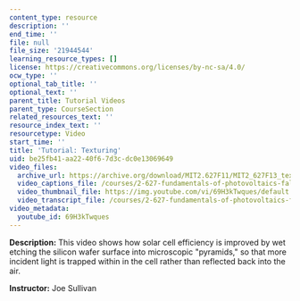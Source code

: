 ```yaml
---
content_type: resource
description: ''
end_time: ''
file: null
file_size: '21944544'
learning_resource_types: []
license: https://creativecommons.org/licenses/by-nc-sa/4.0/
ocw_type: ''
optional_tab_title: ''
optional_text: ''
parent_title: Tutorial Videos
parent_type: CourseSection
related_resources_text: ''
resource_index_text: ''
resourcetype: Video
start_time: ''
title: 'Tutorial: Texturing'
uid: be25fb41-aa22-40f6-7d3c-dc0e13069649
video_files:
  archive_url: https://archive.org/download/MIT2.627F11/MIT2_627F13_texturing_300k.mp4
  video_captions_file: /courses/2-627-fundamentals-of-photovoltaics-fall-2013/28b4c65758565c7f83825b887588d5bd_69H3kTwques.vtt
  video_thumbnail_file: https://img.youtube.com/vi/69H3kTwques/default.jpg
  video_transcript_file: /courses/2-627-fundamentals-of-photovoltaics-fall-2013/c58fe9a55706859ba7be62b79f7be64b_69H3kTwques.pdf
video_metadata:
  youtube_id: 69H3kTwques
---
```


**Description:** This video shows how solar cell efficiency is improved by wet etching the silicon wafer surface into microscopic "pyramids," so that more incident light is trapped within in the cell rather than reflected back into the air.

**Instructor:** Joe Sullivan

